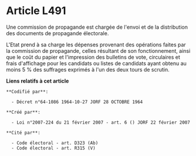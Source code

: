 # Article L491

Une commission de propagande est chargée de l'envoi et de la distribution des documents de propagande électorale.

L'Etat prend à sa charge les dépenses provenant des opérations faites par la commission de propagande, celles résultant de
son fonctionnement, ainsi que le coût du papier et l'impression des bulletins de vote, circulaires et frais d'affichage pour
les candidats ou listes de candidats ayant obtenu au moins 5 % des suffrages exprimés à l'un des deux tours de scrutin.

**Liens relatifs à cet article**

	**Codifié par**:

	  - Décret n°64-1086 1964-10-27 JORF 28 OCTOBRE 1964

	**Créé par**:

	  - Loi n°2007-224 du 21 février 2007 - art. 6 () JORF 22 février 2007

	**Cité par**:

	  - Code électoral - art. D323 (Ab)
	  - Code électoral - art. R315 (V)
